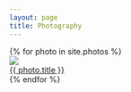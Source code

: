 ```yaml
---
layout: page
title: Photography
---
```


<div class="galleryWrap">
  {% for photo in site.photos %}
    <div class="pictureBox">
      <div class="innerBox">
        <a href="{{ photo.url }}">
          <img src="{{ photo.image-path }}">
          <div class="titleBox">{{ photo.title }}</div>
        </a>        
      </div>
    </div>
  {% endfor %}       
</div>
